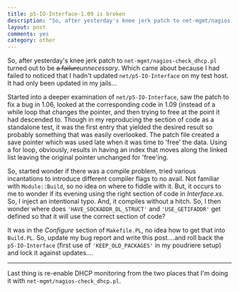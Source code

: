 ```yaml
---
title: p5-IO-Interface-1.09 is broken
description: "So, after yesterday's knee jerk patch to net-mgmt/nagios-check_dhcp.pl turned out to be a failure.  Which came about because I had failed to notice that I hadn't updated `net/p5-IO-Interface` on my test host.  It had only been updated in my jails..."
layout: post
comments: yes
category: other
---
```


So, after yesterday's knee jerk patch to `net-mgmt/nagios-check_dhcp.pl` turned out to be ~~a failure~~_unnecessary_.  Which
came about because I had failed to noticed that I hadn't updated `net/p5-IO-Interface` on my test host.  It had only been
updated in my jails...

Started into a deeper examination of `net/p5-IO-Interface`, saw the patch to fix a bug in 1.06, looked at the corresponding
code in 1.09 (instead of a while loop that changes the pointer, and then trying to free at the point it had descended to.
Though in my reproducing the section of code as a standalone test, it was the first entry that yielded the desired result
so probably something that was easily overlooked.  The patch file created a save pointer which was used late when it was time
to 'free' the data.  Using a for loop, obviously, results in having an index that moves along the linked list leaving the
original pointer unchanged for 'free'ing.

So, started wonder if there was a compile problem, tried various incantations to introduce different compiler flags to no
avail.  Not familiar with `Module::Build`, so no idea on where to fiddle with it.  But, it occurs to me to wonder if its
evening using the right section of code in *Interface.xs*.  So, I inject an intentional typo.  And, it compiles without a
hitch.  So, I then wonder where does `'HAVE_SOCKADDR_DL_STRUCT'` and `'USE_GETIFADDR'` get defined so that it will use
the correct section of code?

It was in the *Configure* section of `Makefile.PL`, no idea how to get that into `Build.PL`.  So, update my bug report and
write this post....and roll back the `p5-IO-Interface` (first use of `'KEEP_OLD_PACKAGES'` in my poudriere setup) and lock
it against updates....

-----

Last thing is re-enable DHCP monitoring from the two places that I'm doing it with `net-mgmt/nagios-check_dhcp.pl`.
